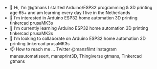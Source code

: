 - 👋 Hi, I’m @gtmans I started Arduino/ESP32 programming & 3D printing age 65+ and am learning every day I live in the Netherlands
- 👀 I’m interested in      Arduino ESP32 home automation 3D printing tinkercad prusaMK3s
- 🌱 I’m currently learning Arduino ESP32 home automation 3D printing tinkercad prusaMK3s
- 💞️ I’m looking to collaborate on Arduino ESP32 home automation 3D printing tinkercad prusaMK3s
- 📫 How to reach me ... Twitter @mansfilmt Instagram mansautomatiseert, mansprint3D, Thingiverse gtmans, Tinkercad gtmans

<!---
gtmans/gtmans is a ✨ special ✨ repository because its `README.md` (this file) appears on your GitHub profile.
You can click the Preview link to take a look at your changes.
--->
